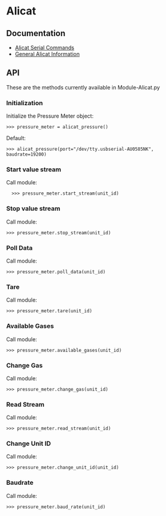 # Alicat

## Documentation
* [Alicat Serial Commands](https://www.alicat.com/wp-content/documents/Alicat-Serial-Primer.pdf)
* [General Alicat Information](https://www.alicat.com/using-your-alicat/how-to-issue-serial-commands/)

## API

These are the methods currently available in Module-Alicat.py

### Initialization
Initialize the Pressure Meter object:
```
>>> pressure_meter = alicat_pressure()
```
Default:

    >>> alicat_pressure(port="/dev/tty.usbserial-AU0585NK", baudrate=19200)

### Start value stream
Call module:

      >>> pressure_meter.start_stream(unit_id) 

### Stop value stream
Call module:
```
>>> pressure_meter.stop_stream(unit_id)
```
### Poll Data
Call module:
```   
>>> pressure_meter.poll_data(unit_id)
```
### Tare
Call module:
```
>>> pressure_meter.tare(unit_id) 
```
### Available Gases
Call module:
```
>>> pressure_meter.available_gases(unit_id) 
```
### Change Gas
Call module:
```
>>> pressure_meter.change_gas(unit_id)
```
### Read Stream
Call module:
```
>>> pressure_meter.read_stream(unit_id) 
```
### Change Unit ID
Call module:
```
>>> pressure_meter.change_unit_id(unit_id)
````
### Baudrate
Call module:
```
>>> pressure_meter.baud_rate(unit_id)
````














